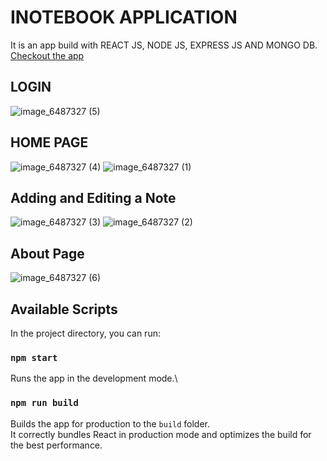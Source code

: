 # INOTEBOOK APPLICATION
It is an app build with REACT JS, NODE JS, EXPRESS JS AND MONGO DB.
[Checkout the app](https://inotebook-your-notes.netlify.app/)

## LOGIN 
![image_6487327 (5)](https://user-images.githubusercontent.com/52040912/180432318-2058b588-5df5-4207-9fd3-0a5e20f4413e.JPG)

## HOME PAGE
![image_6487327 (4)](https://user-images.githubusercontent.com/52040912/180432391-93f165dc-db34-4d2a-9537-c525537fb0cb.JPG)
![image_6487327 (1)](https://user-images.githubusercontent.com/52040912/180432649-0e8aa8b8-125b-400e-a2e7-2423e40b842a.JPG)

## Adding and Editing a Note
![image_6487327 (3)](https://user-images.githubusercontent.com/52040912/180432482-df7948f6-1990-4368-971d-2d11aeb8d28a.JPG)
![image_6487327 (2)](https://user-images.githubusercontent.com/52040912/180432526-b8a364db-73f8-4236-9f42-dc48d87ac823.JPG)

## About Page
![image_6487327 (6)](https://user-images.githubusercontent.com/52040912/180432706-c6e45694-f11c-4e22-bb7c-a9c9ec4cfc1e.JPG)


## Available Scripts

In the project directory, you can run:

### `npm start`
Runs the app in the development mode.\

### `npm run build`
Builds the app for production to the `build` folder.\
It correctly bundles React in production mode and optimizes the build for the best performance.


